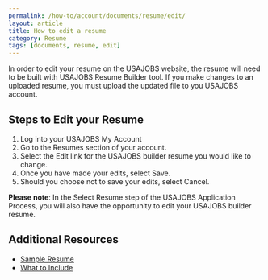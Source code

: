 ```yaml
---
permalink: /how-to/account/documents/resume/edit/
layout: article
title: How to edit a resume
category: Resume
tags: [documents, resume, edit]
---
```


In order to edit your resume on the USAJOBS website, the resume will need to be built with USAJOBS Resume Builder tool.  If you make changes to an uploaded resume, you must upload the updated file to you USAJOBS account.

## Steps to Edit your Resume

1.  Log into your USAJOBS My Account
2.  Go to the Resumes section of your account.
3.  Select the Edit link for the USAJOBS builder resume you would like to change.
4.  Once you have made your edits, select Save.
5.  Should you choose not to save your edits, select Cancel.

**Please note**: In the Select Resume step of the USAJOBS Application Process, you will also have the opportunity to edit your USAJOBS builder resume.

## Additional Resources

* [Sample Resume](sample.pdf)
* [What to Include](../../../../../faq/application/resume/what-to-include/)

